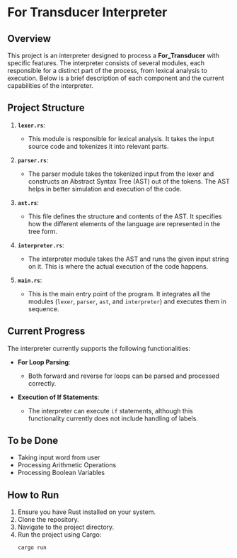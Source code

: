 # For Transducer Interpreter

## Overview

This project is an interpreter designed to process a **For_Transducer** with specific features. The interpreter consists of several modules, each responsible for a distinct part of the process, from lexical analysis to execution. Below is a brief description of each component and the current capabilities of the interpreter.

## Project Structure

1. **`lexer.rs`**: 
   - This module is responsible for lexical analysis. It takes the input source code and tokenizes it into relevant parts.
   
2. **`parser.rs`**:
   - The parser module takes the tokenized input from the lexer and constructs an Abstract Syntax Tree (AST) out of the tokens. The AST helps in better simulation and execution of the code.
   
3. **`ast.rs`**:
   - This file defines the structure and contents of the AST. It specifies how the different elements of the language are represented in the tree form.
   
4. **`interpreter.rs`**:
   - The interpreter module takes the AST and runs the given input string on it. This is where the actual execution of the code happens.
   
5. **`main.rs`**:
   - This is the main entry point of the program. It integrates all the modules (`lexer`, `parser`, `ast`, and `interpreter`) and executes them in sequence.

## Current Progress

The interpreter currently supports the following functionalities:

- **For Loop Parsing**:
  - Both forward and reverse for loops can be parsed and processed correctly.
  
- **Execution of If Statements**:
  - The interpreter can execute `if` statements, although this functionality currently does not include handling of labels.

## To be Done
- Taking input word from user
- Processing Arithmetic Operations
- Processing Boolean Variables

## How to Run

1. Ensure you have Rust installed on your system.
2. Clone the repository.
3. Navigate to the project directory.
4. Run the project using Cargo:
   ```sh
   cargo run
